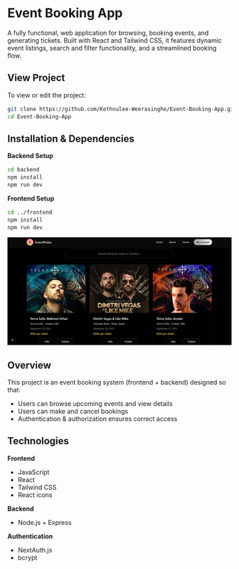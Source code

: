 #  Event Booking App

A fully functional, web application for browsing, booking events, and generating tickets. Built with React and Tailwind CSS, it features dynamic event listings, search and filter functionality, and a streamlined booking flow.

## View Project

To view or edit the project:

```bash
git clone https://github.com/Kethnulee-Weerasinghe/Event-Booking-App.git
cd Event-Booking-App
```
## Installation & Dependencies

**Backend Setup**

```bash
cd backend
npm install
npm run dev
```

**Frontend Setup**

```bash
cd ../frontend
npm install
npm run dev
```

![Website Preview](./preview.png)

## Overview

This project is an event booking system (frontend + backend) designed so that:

- Users can browse upcoming events and view details  
- Users can make and cancel bookings  
- Authentication & authorization ensures correct access  

## Technologies

**Frontend**

 - JavaScript
 - React
 - Tailwind CSS
 - React icons

**Backend**

  - Node.js + Express

**Authentication**

- NextAuth.js
- bcrypt
